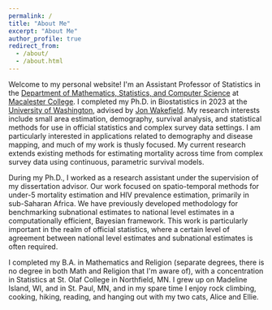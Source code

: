 ```yaml
---
permalink: /
title: "About Me"
excerpt: "About Me"
author_profile: true
redirect_from: 
  - /about/
  - /about.html
---
```


Welcome to my personal website! I'm an Assistant Professor of Statistics in the [Department of Mathematics, Statistics, and Computer Science](https://www.macalester.edu/mscs/) at [Macalester College](https://www.macalester.edu/). I completed my Ph.D. in Biostatistics in 2023 at the [University of Washington](http://www.biostat.washington.edu/), advised by [Jon Wakefield](http://faculty.washington.edu/jonno/). My research interests include small area estimation, demography, survival analysis, and statistical methods for use in official statistics and complex survey data settings. I am particularly interested in applications related to demography and disease mapping, and much of my work is thusly focused. My current research extends existing methods for estimating mortality across time from complex survey data using continuous, parametric survival models.

During my Ph.D., I worked as a research assistant under the supervision of my dissertation advisor. Our work focused on spatio-temporal methods for under-5 mortality estimation and HIV prevalence estimation, primarily in sub-Saharan Africa. We have previously developed methodology for benchmarking subnational estimates to national level estimates in a computationally efficient, Bayesian framework. This work is particularly important in the realm of official statistics, where a certain level of agreement between national level estimates and subnational estimates is often required. 

I completed my B.A. in Mathematics and Religion (separate degrees, there is no degree in both Math and Religion that I'm aware of), with a concentration in Statistics at St. Olaf College in Northfield, MN. I grew up on Madeline Island, WI, and in St. Paul, MN, and in my spare time I enjoy rock climbing, cooking, hiking, reading, and hanging out with my two cats, Alice and Ellie.

